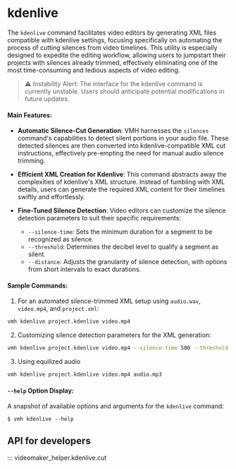 # kdenlive

The `kdenlive` command facilitates video editors by generating XML files compatible with kdenlive settings, focusing specifically on automating the process of cutting silences from video timelines. This utility is especially designed to expedite the editing workflow, allowing users to jumpstart their projects with silences already trimmed, effectively eliminating one of the most time-consuming and tedious aspects of video editing.

> ⚠️ Instability Alert: The interface for the kdenlive command is currently unstable. Users should anticipate potential modifications in future updates.

#### Main Features:

- **Automatic Silence-Cut Generation**: VMH harnesses the `silences` command's capabilities to detect silent portions in your audio file. These detected silences are then converted into kdenlive-compatible XML cut instructions, effectively pre-empting the need for manual audio silence trimming.

- **Efficient XML Creation for Kdenlive**: This command abstracts away the complexities of kdenlive's XML structure. Instead of fumbling with XML details, users can generate the required XML content for their timelines swiftly and effortlessly.

- **Fine-Tuned Silence Detection**: Video editors can customize the silence detection parameters to suit their specific requirements:
  - `--silence-time`: Sets the minimum duration for a segment to be recognized as silence.
  - `--threshold`: Determines the decibel level to qualify a segment as silent.
  - `--distance`: Adjusts the granularity of silence detection, with options from short intervals to exact durations.

#### Sample Commands:

1. For an automated silence-trimmed XML setup using `audio.wav`, `video.mp4`, and `project.xml`:
```bash
vmh kdenlive project.kdenlive video.mp4
```

2. Customizing silence detection parameters for the XML generation:
```bash
vmh kdenlive project.kdenlive video.mp4 --silence-time 500 --threshold -30
```

3. Using equilized audio
```bash
vmh kdenlive project.kdenlive video.mp4 audio.mp3
```


#### `--help` Option Display:

A snapshot of available options and arguments for the `kdenlive` command:


```console exec="1" source="console" result="ansi"
$ vmh kdenlive --help
```

## API for developers

::: videomaker_helper.kdenlive.cut
